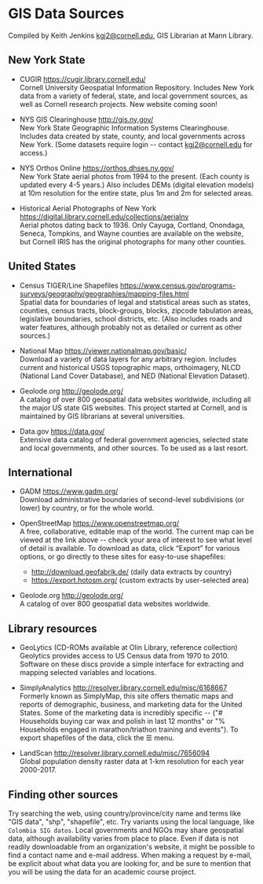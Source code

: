 # GIS Data Sources

Compiled by Keith Jenkins <kgj2@cornell.edu>, GIS Librarian at Mann Library.


## New York State

* CUGIR  <https://cugir.library.cornell.edu/>  
Cornell University Geospatial Information Repository.  Includes New York data from a variety of federal, state, and local government sources, as well as Cornell research projects.  New website coming soon!

* NYS GIS Clearinghouse  <http://gis.ny.gov/>  
New York State Geographic Information Systems Clearinghouse.  Includes data created by state, county, and local governments across New York.  (Some datasets require login -- contact kgj2@cornell.edu for access.)

* NYS Orthos Online  <https://orthos.dhses.ny.gov/>  
New York State aerial photos from 1994 to the present.  (Each county is updated every 4-5 years.)  Also includes DEMs (digital elevation models) at 10m resolution for the entire state, plus 1m and 2m for selected areas.

* Historical Aerial Photographs of New York  <https://digital.library.cornell.edu/collections/aerialny>  
Aerial photos dating back to 1936.  Only Cayuga, Cortland, Onondaga, Seneca, Tompkins, and Wayne counties are available on the website, but Cornell IRIS has the original photographs for many other counties.


## United States

* Census TIGER/Line Shapefiles  <https://www.census.gov/programs-surveys/geography/geographies/mapping-files.html>  
Spatial data for boundaries of legal and statistical areas such as states, counties, census tracts, block-groups, blocks, zipcode tabulation areas, legislative boundaries, school districts, etc.  (Also includes roads and water features, although probably not as detailed or current as other sources.)

* National Map  <https://viewer.nationalmap.gov/basic/>  
Download a variety of data layers for any arbitrary region.  Includes current and historical USGS topographic maps, orthoimagery, NLCD (National Land Cover Database), and NED (National Elevation Dataset).

* Geolode.org  <http://geolode.org/>  
A catalog of over 800 geospatial data websites worldwide, including all the major US state GIS websites.  This project started at Cornell, and is maintained by GIS librarians at several universities.

* Data.gov  <https://data.gov/>  
Extensive data catalog of federal government agencies, selected state and local governments, and other sources.  To be used as a last resort.



## International

* GADM  <https://www.gadm.org/>  
Download administrative boundaries of second-level subdivisions (or lower) by country, or for the whole world.

* OpenStreetMap  <https://www.openstreetmap.org/>  
A free, collaborative, editable map of the world.  The current map can be viewed at the link above -- check your area of interest to see what level of detail is available.  To download as data, click “Export” for various options, or go directly to these sites for easy-to-use shapefiles:
  * <http://download.geofabrik.de/>	(daily data extracts by country)
  * <https://export.hotosm.org/>	(custom extracts by user-selected area)

* Geolode.org  <http://geolode.org/>  
A catalog of over 800 geospatial data websites worldwide.


## Library resources

* GeoLytics  (CD-ROMs available at Olin Library, reference collection)  
Geolytics provides access to US Census data from 1970 to 2010.  Software on these discs provide a simple interface for extracting and mapping selected variables and locations.

* SimplyAnalytics  <http://resolver.library.cornell.edu/misc/6168667>  
Formerly known as SimplyMap, this site offers thematic maps and reports of demographic, business, and marketing data for the United States.  Some of the marketing data is incredibly specific -- ("# Households buying car wax and polish in last 12 months" or "% Households engaged in marathon/triathon training and events").  To export shapefiles of the data, click the ☰ menu.

* LandScan  <http://resolver.library.cornell.edu/misc/7656094>  
Global population density raster data at 1-km resolution for each year 2000-2017.


## Finding other sources

Try searching the web, using country/province/city name and terms like "GIS data", "shp", "shapefile", etc.  Try variants using the local language, like `Colombia SIG datos`.  Local governments and NGOs may share geospatial data, although availability varies from place to place.  Even if data is not readily downloadable from an organization's website, it might be possible to find a contact name and e-mail address.  When making a request by e-mail, be explicit about what data you are looking for, and be sure to mention that you will be using the data for an academic course project.
